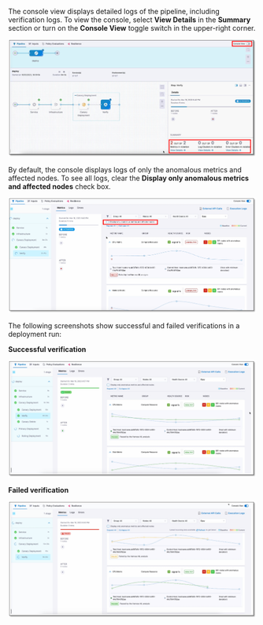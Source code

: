 The console view displays detailed logs of the pipeline, including verification logs. To view the console, select **View Details** in the **Summary** section or turn on the **Console View** toggle switch in the upper-right corner.

![Verification step console view](./../configure-cv/static/cv-sumologic-verify-console-view.png)

By default, the console displays logs of only the anomalous metrics and affected nodes. To see all logs, clear the **Display only anomalous metrics and affected nodes** check box.

![Verification step console view all data](./../configure-cv/static/cv-signalfx-verify-view-anamalous-data.png)

The following screenshots show successful and failed verifications in a deployment run:

**Successful verification**

![Passed verification step](./../configure-cv/static/cv-signalfx-pipeline-pass.png)

**Failed verification**

![Failed verification step](./../configure-cv/static/cv-signalfx-pipeline-fail.png)